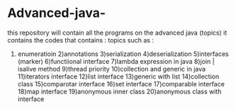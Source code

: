 # Advanced-java-
this repository will contain all the programs on the advanced java (topics)
it contains the codes that contains :
topics such as :
1) enumeratioin
2)annotations
3)serialization
4)deserialization
5)interfaces (marker)
6)functiional interface
7)lambda  expression in java
8)join | isalive method
9)thread priority
10)collection and generic in java
11)iterators interface
12)list interface
13)generic with list
14)collection class
15)comparotar interface
16)set interface 
17)comparable interface
18)map interface 
19)anonymous inner class
20)anonymous class with interface 
